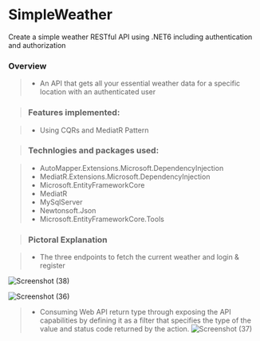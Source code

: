 # SimpleWeather
Create a simple weather RESTful API using .NET6 including authentication and authorization

###  Overview
> - An API that gets all your essential weather data for a specific location with an authenticated user 


> ### Features implemented:

> - Using CQRs and MediatR Pattern 

> ### Technlogies and packages used:

> - AutoMapper.Extensions.Microsoft.DependencyInjection
> - MediatR.Extensions.Microsoft.DependencyInjection
> - Microsoft.EntityFrameworkCore
> - MediatR
> - MySqlServer
> - Newtonsoft.Json
> - Microsoft.EntityFrameworkCore.Tools

> ### Pictoral Explanation

> - The three endpoints to fetch the current weather and login & register

![Screenshot (38)](https://user-images.githubusercontent.com/88739172/215126744-75c3009a-c041-439f-b40e-6c738e076a63.png)

![Screenshot (36)](https://user-images.githubusercontent.com/88739172/215126801-db67edcd-7de9-48c0-bdc0-8a666b72339c.png)

>- Consuming Web API return type through exposing the API capabilities by defining it as a filter that specifies the type of the value and status code returned by the action.
![Screenshot (37)](https://user-images.githubusercontent.com/88739172/215126783-b9a1de98-509c-4147-ab4d-66a04d4db303.png)
